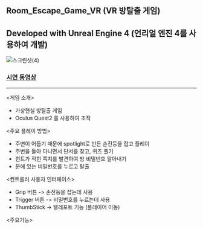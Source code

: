 ## Room_Escape_Game_VR (VR 방탈출 게임)

## Developed with Unreal Engine 4 (언리얼 엔진 4를 사용하여 개발)   
![스크린샷(4)](https://user-images.githubusercontent.com/92451281/210140692-59d405dc-b576-4889-ae76-30e133f42496.png)

### [시연 동영상](https://youtu.be/pCLiSoiWi20)
---

<게임 소개>
- 가상현실 방탈출 게임
- Oculus Quest2 를 사용하여 조작

<주요 플레이 방법>
- 주변이 어둡기 때문에 spotlight로 만든 손전등을 잡고 플레이
- 주변을 돌아 다니면서 단서를 찾고, 퀴즈 풀기
- 힌트가 적힌 쪽지를 발견하여 방 비밀번호 알아내기
- 문에 있는 비밀번호를 누르고 탈출

<컨트롤러 사용자 인터페이스>
- Grip 버튼 -> 손전등을 잡는데 사용
- Trigger 버튼 -> 비밀번호를 누르는데 사용
- ThumbStick -> 텔레포트 기능 (플레이어 이동)

<주요기능>
